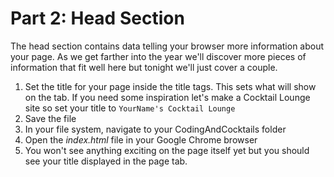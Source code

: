 # Part 2: Head Section
The head section contains data telling your browser more information about your page.  As we get farther into the year we'll discover more pieces of information that fit well here but tonight we'll just cover a couple.

1. Set the title for your page inside the title tags.  This sets what will show on the tab.  If you need some inspiration let's make a Cocktail Lounge site so set your title to `YourName's Cocktail Lounge`
2. Save the file
3. In your file system, navigate to your CodingAndCocktails folder 
4. Open the _index.html_ file in your Google Chrome browser
5. You won't see anything exciting on the page itself yet but you should see your title displayed in the page tab.